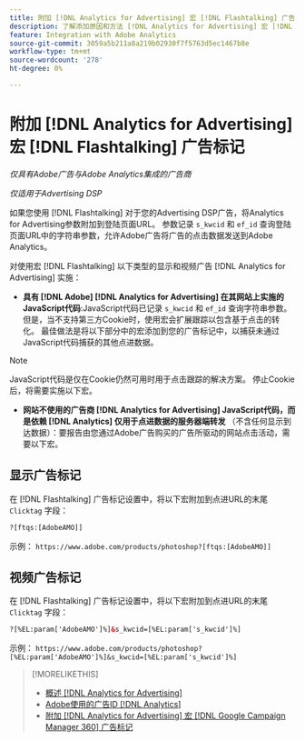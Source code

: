 ```yaml
---
title: 附加 [!DNL Analytics for Advertising] 宏 [!DNL Flashtalking] 广告标记
description: 了解添加原因和方法 [!DNL Analytics for Advertising] 宏 [!DNL Flashtalking] 广告标记
feature: Integration with Adobe Analytics
source-git-commit: 3059a5b211a8a219b02930f7f5763d5ec1467b8e
workflow-type: tm+mt
source-wordcount: '278'
ht-degree: 0%

---
```


# 附加 [!DNL Analytics for Advertising] 宏 [!DNL Flashtalking] 广告标记

*仅具有Adobe广告与Adobe Analytics集成的广告商*

*仅适用于Advertising DSP*

如果您使用 [!DNL Flashtalking] 对于您的Advertising DSP广告，将Analytics for Advertising参数附加到登陆页面URL。 参数记录 `s_kwcid` 和 `ef_id` 查询登陆页面URL中的字符串参数，允许Adobe广告将广告的点击数据发送到Adobe Analytics。

对使用宏 [!DNL Flashtalking] 以下类型的显示和视频广告 [!DNL Analytics for Advertising] 实施：

* **具有 [!DNL Adobe] [!DNL Analytics for Advertising] 在其网站上实施的JavaScript代码**:JavaScript代码已记录 `s_kwcid` 和 `ef_id` 查询字符串参数。 但是，当不支持第三方Cookie时，使用宏会扩展跟踪以包含基于点击的转化。 最佳做法是将以下部分中的宏添加到您的广告标记中，以捕获未通过JavaScript代码捕获的其他点进数据。

>[!NOTE]
>
>JavaScript代码是仅在Cookie仍然可用时用于点击跟踪的解决方案。 停止Cookie后，将需要实施以下宏。

* **网站不使用的广告商 [!DNL Analytics for Advertising] JavaScript代码，而是依赖 [!DNL Analytics] 仅用于点进数据的服务器端转发** （不含任何显示到达数据）：要报告由您通过Adobe广告购买的广告所驱动的网站点击活动，需要以下宏。

## 显示广告标记

在 [!DNL Flashtalking] 广告标记设置中，将以下宏附加到点进URL的末尾 `Clicktag` 字段：

```html
?[ftqs:[AdobeAMO]]
```

示例：  `https://www.adobe.com/products/photoshop?[ftqs:[AdobeAMO]]`

## 视频广告标记

在 [!DNL Flashtalking] 广告标记设置中，将以下宏附加到点进URL的末尾 `Clicktag` 字段：

```html
?[%EL:param['AdobeAMO']%]&s_kwcid=[%EL:param['s_kwcid']%]
```

示例：  `https://www.adobe.com/products/photoshop?[%EL:param['AdobeAMO']%]&s_kwcid=[%EL:param['s_kwcid']%]`

>[!MORELIKETHIS]
>
>* [概述 [!DNL Analytics for Advertising]](overview.md)
>* [Adobe使用的广告ID [!DNL Analytics]](/help/integrations/analytics/ids.md)
>* [附加 [!DNL Analytics for Advertising] 宏 [!DNL Google Campaign Manager 360] 广告标记](/help/integrations/analytics/macros-google-campaign-manager.md)

